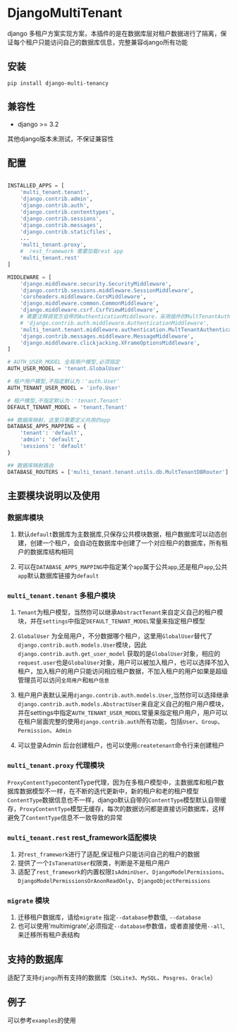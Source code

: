 # DjangoMultiTenant

django 多租户方案实现方案，本插件的是在数据库层对租户数据进行了隔离，保证每个租户只能访问自己的数据库信息，完整兼容django所有功能

## 安装

```shell
pip install django-multi-tenancy
```

## 兼容性

- django >= 3.2

其他django版本未测试，不保证兼容性

## 配置

```python

INSTALLED_APPS = [
    'multi_tenant.tenant',
    'django.contrib.admin',
    'django.contrib.auth',
    'django.contrib.contenttypes',
    'django.contrib.sessions',
    'django.contrib.messages',
    'django.contrib.staticfiles',
    ...
    'multi_tenant.proxy',
    #  rest_framework 需要加载rest app
    'multi_tenant.rest'
]

MIDDLEWARE = [
    'django.middleware.security.SecurityMiddleware',
    'django.contrib.sessions.middleware.SessionMiddleware',
    'corsheaders.middleware.CorsMiddleware',
    'django.middleware.common.CommonMiddleware',
    'django.middleware.csrf.CsrfViewMiddleware',
    # 需要注释调官方自带的AuthenticationMiddleware，采用插件的MultTenantAuthenticationMiddleware
    # 'django.contrib.auth.middleware.AuthenticationMiddleware',
    'multi_tenant.tenant.middleware.authentication.MultTenantAuthenticationMiddleware',
    'django.contrib.messages.middleware.MessageMiddleware',
    'django.middleware.clickjacking.XFrameOptionsMiddleware',
]

# AUTH_USER_MODEL 全局用户模型,必须指定
AUTH_USER_MODEL = 'tenant.GlobalUser'

# 租户用户模型,不指定默认为：'auth.User'
AUTH_TENANT_USER_MODEL = 'info.User'

# 租户模型,不指定默认为：'tenant.Tenant'
DEFAULT_TENANT_MODEL = 'tenant.Tenant'

## 数据库映射，这里只需要定义共用的app
DATABASE_APPS_MAPPING = {
    'tenant': 'default',
    'admin': 'default',
    'sessions': 'default'
}

## 数据库映射路由
DATABASE_ROUTERS = ['multi_tenant.tenant.utils.db.MultTenantDBRouter']

```

## 主要模块说明以及使用

### 数据库模块

1. 默认`default`数据库为主数据库,只保存公共模块数据，租户数据库可以动态创建，创建一个租户，会自动在数据库中创建了一个对应租户的数据库，所有租户的数据库结构相同

2. 可以在`DATABASE_APPS_MAPPING`中指定某个`app`属于公共`app`,还是租户`app`,公共`app`默认数据库链接为`default`

### `multi_tenant.tenant` 多租户模块


1. `Tenant`为租户模型，当然你可以继承`AbstractTenant`来自定义自己的租户模块，并在`settings`中指定`DEFAULT_TENANT_MODEL`常量来指定租户模型

2. `GlobalUser` 为全局用户，不分数据哪个租户，这里用`GlobalUser`替代了`django.contrib.auth.models.User`模块，因此`django.contrib.auth.get_user_model` 获取的是`GlobalUser`对象，相应的`request.user`也是`GlobalUser`对象，用户可以被加入租户，也可以选择不加入租户，加入租户的用户只能访问相应租户数据，不加入租户的用户如果是超级管理员可以访问`全局用户`和`租户信息`

3. 租户用户表默认采用`django.contrib.auth.models.User`,当然你可以选择继承`django.contrib.auth.models.AbstractUser`来自定义自己的租户用户模块，并在settings中指定`AUTH_TENANT_USER_MODEL`常量来指定租户用户，用户可以在租户层面完整的使用`django.contrib.auth`所有功能，包括`User`、`Group`、`Permission`、`Admin`

4. 可以登录Admin 后台创建租户，也可以使用`createtenant`命令行来创建租户


### `multi_tenant.proxy` 代理模块

`ProxyContentType`contentType代理，因为在多租户模型中，主数据库和租户数据库数据模型不一样，在不断的迭代更新中，新的租户和老的租户模型`ContentType`数据信息也不一样，django默认自带的`ContentType`模型默认自带缓存，`ProxyContentType`模型无缓存，每次的数据访问都是直接访问数据库，这样避免了`ContentType`信息不一致导致的异常


### `multi_tenant.rest` rest_framework适配模块

1. 对`rest_framework`进行了适配,保证租户只能访问自己的租户的数据
2. 提供了一个`IsTanenatUser`权限类，判断是不是租户用户
3. 适配了`rest_framework`的内置权限`IsAdminUser`、`DjangoModelPermissions`、`DjangoModelPermissionsOrAnonReadOnly`、`DjangoObjectPermissions`



### `migrate` 模块

1. 迁移租户数据库，请给`migrate` 指定`--database`参数值, `--database`
2. 也可以使用‘multimigrate’,必须指定`--database`参数值，或者直接使用`--all`,来迁移所有租户表结构



## 支持的数据库

适配了支持`django`所有支持的数据库（`SQLite3`、`MySQL`、`Posgres`、`Oracle`）


## 例子

可以参考`examples`的使用


